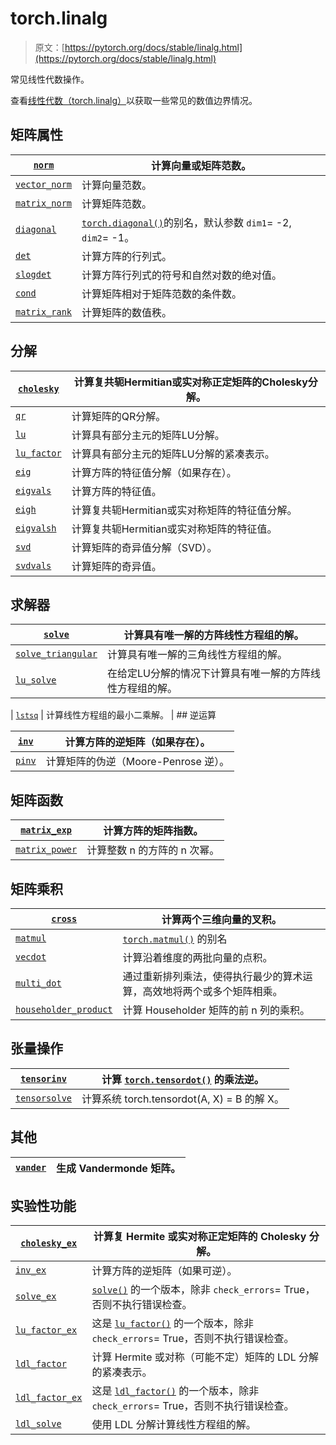 # torch.linalg

> 原文：[https://pytorch.org/docs/stable/linalg.html](https://pytorch.org/docs/stable/linalg.html)

常见线性代数操作。

查看[线性代数（torch.linalg）](notes/numerical_accuracy.html#linear-algebra-stability)以获取一些常见的数值边界情况。

## 矩阵属性

| [`norm`](generated/torch.linalg.norm.html#torch.linalg.norm "torch.linalg.norm") | 计算向量或矩阵范数。 |
| --- | --- |
| [`vector_norm`](generated/torch.linalg.vector_norm.html#torch.linalg.vector_norm "torch.linalg.vector_norm") | 计算向量范数。 |
| [`matrix_norm`](generated/torch.linalg.matrix_norm.html#torch.linalg.matrix_norm "torch.linalg.matrix_norm") | 计算矩阵范数。 |
| [`diagonal`](generated/torch.linalg.diagonal.html#torch.linalg.diagonal "torch.linalg.diagonal") | [`torch.diagonal()`](generated/torch.diagonal.html#torch.diagonal "torch.diagonal")的别名，默认参数 `dim1`= -2, `dim2`= -1。 |
| [`det`](generated/torch.linalg.det.html#torch.linalg.det "torch.linalg.det") | 计算方阵的行列式。 |
| [`slogdet`](generated/torch.linalg.slogdet.html#torch.linalg.slogdet "torch.linalg.slogdet") | 计算方阵行列式的符号和自然对数的绝对值。 |
| [`cond`](generated/torch.linalg.cond.html#torch.linalg.cond "torch.linalg.cond") | 计算矩阵相对于矩阵范数的条件数。 |
| [`matrix_rank`](generated/torch.linalg.matrix_rank.html#torch.linalg.matrix_rank "torch.linalg.matrix_rank") | 计算矩阵的数值秩。 |

## 分解

| [`cholesky`](generated/torch.linalg.cholesky.html#torch.linalg.cholesky "torch.linalg.cholesky") | 计算复共轭Hermitian或实对称正定矩阵的Cholesky分解。 |
| --- | --- |
| [`qr`](generated/torch.linalg.qr.html#torch.linalg.qr "torch.linalg.qr") | 计算矩阵的QR分解。 |
| [`lu`](generated/torch.linalg.lu.html#torch.linalg.lu "torch.linalg.lu") | 计算具有部分主元的矩阵LU分解。 |
| [`lu_factor`](generated/torch.linalg.lu_factor.html#torch.linalg.lu_factor "torch.linalg.lu_factor") | 计算具有部分主元的矩阵LU分解的紧凑表示。 |
| [`eig`](generated/torch.linalg.eig.html#torch.linalg.eig "torch.linalg.eig") | 计算方阵的特征值分解（如果存在）。 |
| [`eigvals`](generated/torch.linalg.eigvals.html#torch.linalg.eigvals "torch.linalg.eigvals") | 计算方阵的特征值。 |
| [`eigh`](generated/torch.linalg.eigh.html#torch.linalg.eigh "torch.linalg.eigh") | 计算复共轭Hermitian或实对称矩阵的特征值分解。 |
| [`eigvalsh`](generated/torch.linalg.eigvalsh.html#torch.linalg.eigvalsh "torch.linalg.eigvalsh") | 计算复共轭Hermitian或实对称矩阵的特征值。 |
| [`svd`](generated/torch.linalg.svd.html#torch.linalg.svd "torch.linalg.svd") | 计算矩阵的奇异值分解（SVD）。 |
| [`svdvals`](generated/torch.linalg.svdvals.html#torch.linalg.svdvals "torch.linalg.svdvals") | 计算矩阵的奇异值。 |

## 求解器

| [`solve`](generated/torch.linalg.solve.html#torch.linalg.solve "torch.linalg.solve") | 计算具有唯一解的方阵线性方程组的解。 |
| --- | --- |
| [`solve_triangular`](generated/torch.linalg.solve_triangular.html#torch.linalg.solve_triangular "torch.linalg.solve_triangular") | 计算具有唯一解的三角线性方程组的解。 |
| [`lu_solve`](generated/torch.linalg.lu_solve.html#torch.linalg.lu_solve "torch.linalg.lu_solve") | 在给定LU分解的情况下计算具有唯一解的方阵线性方程组的解。 |

| [`lstsq`](generated/torch.linalg.lstsq.html#torch.linalg.lstsq "torch.linalg.lstsq") | 计算线性方程组的最小二乘解。 |  ## 逆运算

| [`inv`](generated/torch.linalg.inv.html#torch.linalg.inv "torch.linalg.inv") | 计算方阵的逆矩阵（如果存在）。 |
| --- | --- |
| [`pinv`](generated/torch.linalg.pinv.html#torch.linalg.pinv "torch.linalg.pinv") | 计算矩阵的伪逆（Moore-Penrose 逆）。 |

## 矩阵函数

| [`matrix_exp`](generated/torch.linalg.matrix_exp.html#torch.linalg.matrix_exp "torch.linalg.matrix_exp") | 计算方阵的矩阵指数。 |
| --- | --- |
| [`matrix_power`](generated/torch.linalg.matrix_power.html#torch.linalg.matrix_power "torch.linalg.matrix_power") | 计算整数 n 的方阵的 n 次幂。 |

## 矩阵乘积

| [`cross`](generated/torch.linalg.cross.html#torch.linalg.cross "torch.linalg.cross") | 计算两个三维向量的叉积。 |
| --- | --- |
| [`matmul`](generated/torch.linalg.matmul.html#torch.linalg.matmul "torch.linalg.matmul") | [`torch.matmul()`](generated/torch.matmul.html#torch.matmul "torch.matmul") 的别名 |
| [`vecdot`](generated/torch.linalg.vecdot.html#torch.linalg.vecdot "torch.linalg.vecdot") | 计算沿着维度的两批向量的点积。 |
| [`multi_dot`](generated/torch.linalg.multi_dot.html#torch.linalg.multi_dot "torch.linalg.multi_dot") | 通过重新排列乘法，使得执行最少的算术运算，高效地将两个或多个矩阵相乘。 |
| [`householder_product`](generated/torch.linalg.householder_product.html#torch.linalg.householder_product "torch.linalg.householder_product") | 计算 Householder 矩阵的前 n 列的乘积。 |

## 张量操作

| [`tensorinv`](generated/torch.linalg.tensorinv.html#torch.linalg.tensorinv "torch.linalg.tensorinv") | 计算 [`torch.tensordot()`](generated/torch.tensordot.html#torch.tensordot "torch.tensordot") 的乘法逆。 |
| --- | --- |
| [`tensorsolve`](generated/torch.linalg.tensorsolve.html#torch.linalg.tensorsolve "torch.linalg.tensorsolve") | 计算系统 torch.tensordot(A, X) = B 的解 X。 |

## 其他

| [`vander`](generated/torch.linalg.vander.html#torch.linalg.vander "torch.linalg.vander") | 生成 Vandermonde 矩阵。 |
| --- | --- |

## 实验性功能

| [`cholesky_ex`](generated/torch.linalg.cholesky_ex.html#torch.linalg.cholesky_ex "torch.linalg.cholesky_ex") | 计算复 Hermite 或实对称正定矩阵的 Cholesky 分解。 |
| --- | --- |
| [`inv_ex`](generated/torch.linalg.inv_ex.html#torch.linalg.inv_ex "torch.linalg.inv_ex") | 计算方阵的逆矩阵（如果可逆）。 |
| [`solve_ex`](generated/torch.linalg.solve_ex.html#torch.linalg.solve_ex "torch.linalg.solve_ex") | [`solve()`](generated/torch.linalg.solve.html#torch.linalg.solve "torch.linalg.solve") 的一个版本，除非 `check_errors`= True，否则不执行错误检查。 |
| [`lu_factor_ex`](generated/torch.linalg.lu_factor_ex.html#torch.linalg.lu_factor_ex "torch.linalg.lu_factor_ex") | 这是 [`lu_factor()`](generated/torch.linalg.lu_factor.html#torch.linalg.lu_factor "torch.linalg.lu_factor") 的一个版本，除非 `check_errors`= True，否则不执行错误检查。 |
| [`ldl_factor`](generated/torch.linalg.ldl_factor.html#torch.linalg.ldl_factor "torch.linalg.ldl_factor") | 计算 Hermite 或对称（可能不定）矩阵的 LDL 分解的紧凑表示。 |
| [`ldl_factor_ex`](generated/torch.linalg.ldl_factor_ex.html#torch.linalg.ldl_factor_ex "torch.linalg.ldl_factor_ex") | 这是 [`ldl_factor()`](generated/torch.linalg.ldl_factor.html#torch.linalg.ldl_factor "torch.linalg.ldl_factor") 的一个版本，除非 `check_errors`= True，否则不执行错误检查。 |
| [`ldl_solve`](generated/torch.linalg.ldl_solve.html#torch.linalg.ldl_solve "torch.linalg.ldl_solve") | 使用 LDL 分解计算线性方程组的解。 |
